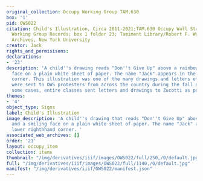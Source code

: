 ```yaml
---
original_collection: Occupy Working Group TAM.630
box: '1'
pid: OWS022
citation: Child's Illustration, Circa 2011-2021;TAM.630 Occupy Wall Street Archives
  Working Group Records; box 1 folder 23; Tamiment Library/Robert F. Wagner Labor
  Archives, New York University
creator: Jack
rights_and_permisisons:
declarations:
- '23'
description: 'A child''s drawing reads "Don''t Give Up" above a rainbow and a smiling
  face on a plain white sheet of paper. The name "Jack" appears in the lower righthhand
  corner. This illustration was one of the many drawings and letters of support that
  were sent to OWS protesters from across the country during the fall of 2011. In
  some cases, entire classes sent letters and drawings to Zucotti as part of an assignment. '
themes:
- '4'
object_type: Signs
label: Child's Illustration
image_description: 'A child''s drawing that reads "Don''t Give Up" above a rainbow
  and a smiling face on a plain white sheet of paper. The name "Jack" appears in the
  lower righthhand corner. '
associated_web_archives: []
order: '21'
layout: occupy_item
collection: items
thumbnail: "/img/derivatives/iiif/images/OWS022/full/250,/0/default.jpg"
full: "/img/derivatives/iiif/images/OWS022/full/1140,/0/default.jpg"
manifest: "/img/derivatives/iiif/OWS022/manifest.json"
---
```

